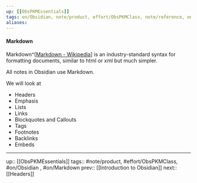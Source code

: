 ```yaml
---
up: [[ObsPKMEssentials]]
tags: on/Obsidian, note/product, effort/ObsPKMClass, note/reference, on/Markdown
aliases: 
---
```

#### Markdown

Markdown^[[Markdown - Wikipedia](https://en.wikipedia.org/wiki/Markdown)] is an industry-standard syntax for formatting documents, similar to html or xml but much simpler.

All notes in Obsidian use Markdown.

We will look at 

- Headers 
- Emphasis
- Lists
- Links
- Blockquotes and Callouts
- Tags
- Footnotes
- Backlinks
- Embeds

---
up:: [[ObsPKMEssentials]]
tags:: #note/product, #effort/ObsPKMClass, #on/Obsidian , #on/Markdown 
prev:: [[Introduction to Obsidian]]
next:: [[Headers]]

